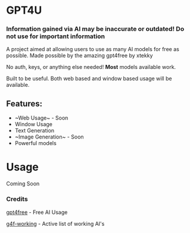 # GPT4U
### Information gained via AI may be inaccurate or outdated! Do __not__ use for important information

A project aimed at allowing users to use as many AI models for free as possible. Made possible by the amazing gpt4free by xtekky

No auth, keys, or anything else needed! __Most__ models available work. 

Built to be useful. Both web based and window based usage will be available.

## Features:
- ~Web Usage~ - Soon
- Window Usage
- Text Generation
- ~Image Generation~ - Soon
- Powerful models

# Usage

Coming Soon

### Credits
[gpt4free](https://github.com/xtekky/gpt4free/tree/main) - Free AI Usage

[g4f-working](https://github.com/maruf009sultan/g4f-working) - Active list of working AI's
